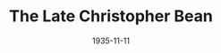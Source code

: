 ---
title: The Late Christopher Bean
date: 1935-11-11
closing_date:
layout: productions
playbill:
Theatre: Theatre Jacksonville
cast:
- Mrs. Haggett: Aileen Owen Hunter
- Dr. Haggett: Frank Heintz
- Rosen: Isaac Peiser
- Warren Creamer: John Salzer
- Ada Haggett: Katherine Sperring
- Tallant: Lawrence Case
- Susan Haggett: Margaret Hunter
- Davenport: Virgil Perry
- Abby: Winifred Snowden
crew:
- Director: Tracy L'Engle
- Props: Marion Hendry
- Prop Assistant:
  - Dore' Beauchamp-Nobbs
  - Grace Martin
  - Alice McMasters
- Staging:
  - Holden Blackwell
  - Mary Courtney
- Staging Assistant:
  - Roberta Williams
  - Stokes Perry
  - Boyd Elkins
---